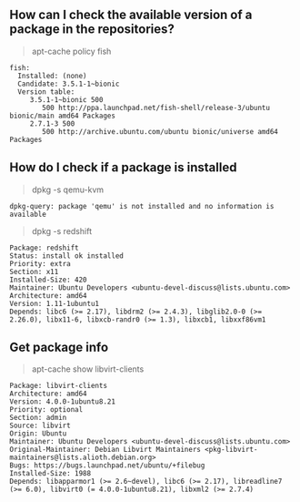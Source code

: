 ## How can I check the available version of a package in the repositories?

>apt-cache policy fish
```
fish:
  Installed: (none)
  Candidate: 3.5.1-1~bionic
  Version table:
     3.5.1-1~bionic 500
        500 http://ppa.launchpad.net/fish-shell/release-3/ubuntu bionic/main amd64 Packages
     2.7.1-3 500
        500 http://archive.ubuntu.com/ubuntu bionic/universe amd64 Packages
```

## How do I check if a package is installed

>dpkg -s qemu-kvm
```
dpkg-query: package 'qemu' is not installed and no information is available
```
>dpkg -s redshift
```
Package: redshift
Status: install ok installed
Priority: extra
Section: x11
Installed-Size: 420
Maintainer: Ubuntu Developers <ubuntu-devel-discuss@lists.ubuntu.com>
Architecture: amd64
Version: 1.11-1ubuntu1
Depends: libc6 (>= 2.17), libdrm2 (>= 2.4.3), libglib2.0-0 (>= 2.26.0), libx11-6, libxcb-randr0 (>= 1.3), libxcb1, libxxf86vm1
```

## Get package info

>apt-cache show libvirt-clients
```
Package: libvirt-clients
Architecture: amd64
Version: 4.0.0-1ubuntu8.21
Priority: optional
Section: admin
Source: libvirt
Origin: Ubuntu
Maintainer: Ubuntu Developers <ubuntu-devel-discuss@lists.ubuntu.com>
Original-Maintainer: Debian Libvirt Maintainers <pkg-libvirt-maintainers@lists.alioth.debian.org>
Bugs: https://bugs.launchpad.net/ubuntu/+filebug
Installed-Size: 1988
Depends: libapparmor1 (>= 2.6~devel), libc6 (>= 2.17), libreadline7 (>= 6.0), libvirt0 (= 4.0.0-1ubuntu8.21), libxml2 (>= 2.7.4)
```